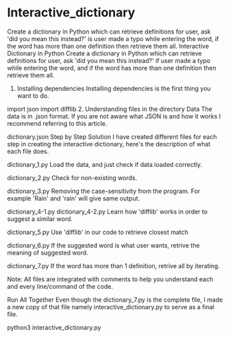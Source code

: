 # Interactive_dictionary
Create a dictionary in Python which can retrieve definitions for user, ask 'did you mean this instead?' is user made a typo while entering the word, if the word has more than one definition then retrieve them all.
Interactive Dictionary in Python
Create a dictionary in Python which can retrieve definitions for user, ask 'did you mean this instead?' if user made a typo while entering the word, and if the word has more than one definition then retrieve them all.

1. Installing dependencies
Installing dependencies is the first thing you want to do.

import json
import difflib
2. Understanding files in the directory
Data
The data is in .json format. If you are not aware what JSON is and how it works I recommend referring to this article.

dictionary.json
Step by Step Solution
I have created different files for each step in creating the interactive dictionary, here's the description of what each file does.

dictionary_1.py
Load the data, and just check if data loaded correctly.

dictionary_2.py
Check for non-existing words.

dictionary_3.py
Removing the case-sensitivity from the program. For example 'Rain' and 'rain' will give same output.

dictionary_4-1.py
dictionary_4-2.py
Learn how 'difflib' works in order to suggest a similar word.

dictionary_5.py
Use 'difflib' in our code to retrieve closest match

dictionary_6.py
If the suggested word is what user wants, retrive the meaning of suggested word.

dictionary_7.py
If the word has more than 1 definition, retrive all by iterating.

Note: All files are integrated with comments to help you understand each and every line/command of the code.

Run All Together
Even though the dictionary_7.py is the complete file, I made a new copy of that file namely interactive_dictionary.py to serve as a final file.

python3 interactive_dictionary.py
